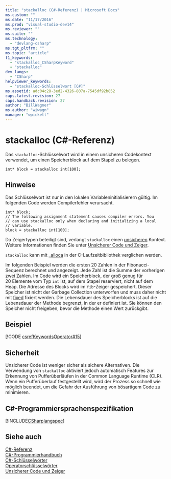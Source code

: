 ```yaml
---
title: "stackalloc (C#-Referenz) | Microsoft Docs"
ms.custom: ""
ms.date: "11/17/2016"
ms.prod: "visual-studio-dev14"
ms.reviewer: ""
ms.suite: ""
ms.technology: 
  - "devlang-csharp"
ms.tgt_pltfrm: ""
ms.topic: "article"
f1_keywords: 
  - "stackalloc_CSharpKeyword"
  - "stackalloc"
dev_langs: 
  - "CSharp"
helpviewer_keywords: 
  - "stackalloc-Schlüsselwort [C#]"
ms.assetid: adc04c28-3ed2-4326-807a-7545df92b852
caps.latest.revision: 27
caps.handback.revision: 27
author: "BillWagner"
ms.author: "wiwagn"
manager: "wpickett"
---
```

# stackalloc (C#-Referenz)
Das `stackalloc`\-Schlüsselwort wird in einem unsicheren Codekontext verwendet, um einen Speicherblock auf dem Stapel zu belegen.  
  
```  
int* block = stackalloc int[100];  
```  
  
## Hinweise  
 Das Schlüsselwort ist nur in den lokalen Variableninitialisierern gültig.  Im folgenden Code werden Compilerfehler verursacht.  
  
```  
int* block;  
// The following assignment statement causes compiler errors. You  
// can use stackalloc only when declaring and initializing a local   
// variable.  
block = stackalloc int[100];  
```  
  
 Da Zeigertypen beteiligt sind, verlangt `stackalloc` einen [unsicheren](../../../csharp/language-reference/keywords/unsafe.md) Kontext.  Weitere Informationen finden Sie unter [Unsicherer Code und Zeiger](../../../csharp/programming-guide/unsafe-code-pointers/index.md).  
  
 `stackalloc` kann mit [\_alloca](/visual-cpp/c-runtime-library/reference/alloca) in der C\-Laufzeitbibliothek verglichen werden.  
  
 Im folgenden Beispiel werden die ersten 20 Zahlen in der Fibonacci\-Sequenz berechnet und angezeigt.  Jede Zahl ist die Summe der vorherigen zwei Zahlen.  Im Code wird ein Speicherblock, der groß genug für 20 Elemente vom Typ `int` ist, auf dem Stapel reserviert, nicht auf dem Heap.  Die Adresse des Blocks wird im `fib`\-Zeiger gespeichert.  Dieser Speicher ist nicht der Garbage Collection unterworfen und muss daher nicht mit [fixed](../../../csharp/language-reference/keywords/fixed-statement.md) fixiert werden.  Die Lebensdauer des Speicherblocks ist auf die Lebensdauer der Methode begrenzt, in der er definiert ist.  Sie können den Speicher nicht freigeben, bevor die Methode einen Wert zurückgibt.  
  
## Beispiel  
 [!CODE [csrefKeywordsOperator#15](../CodeSnippet/VS_Snippets_VBCSharp/csrefKeywordsOperator#15)]  
  
## Sicherheit  
 Unsicherer Code ist weniger sicher als sichere Alternativen.  Die Verwendung von `stackalloc` aktiviert jedoch automatisch Features zur Erkennung von Pufferüberläufen in der Common Language Runtime \(CLR\).  Wenn ein Pufferüberlauf festgestellt wird, wird der Prozess so schnell wie möglich beendet, um die Gefahr der Ausführung von bösartigem Code zu minimieren.  
  
## C\#\-Programmiersprachenspezifikation  
 [!INCLUDE[CSharplangspec](../../../csharp/language-reference/keywords/includes/csharplangspec_md.md)]  
  
## Siehe auch  
 [C\#\-Referenz](../../../csharp/language-reference/index.md)   
 [C\#\-Programmierhandbuch](../../../csharp/programming-guide/index.md)   
 [C\#\-Schlüsselwörter](../../../csharp/language-reference/keywords/index.md)   
 [Operatorschlüsselwörter](../../../csharp/language-reference/keywords/operator-keywords.md)   
 [Unsicherer Code und Zeiger](../../../csharp/programming-guide/unsafe-code-pointers/index.md)